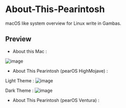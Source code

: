 # About-This-Pearintosh
macOS like system overview for Linux write in Gambas.


## Preview

- About this Mac :

![image](https://user-images.githubusercontent.com/74509560/155301850-a3efa44d-8ba8-4979-b4cd-28451ec0fa3a.png)


- About This Pearintosh (pearOS HighMojave) :

Light Theme :
![image](https://user-images.githubusercontent.com/74509560/158018538-ef2ee455-a6c8-4463-b029-a1b279e884be.png)


Dark Theme :
![image](https://user-images.githubusercontent.com/74509560/158018577-011254e5-530d-47bf-b1cb-df9d0d2b6b8c.png)

- About This Pearintosh (pearOS Ventura) :


